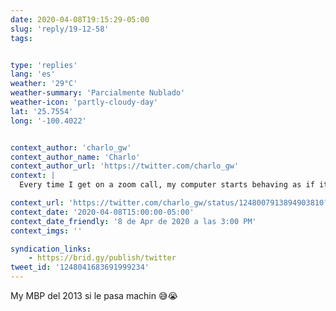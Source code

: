 ```yaml
---
date: 2020-04-08T19:15:29-05:00
slug: 'reply/19-12-58'
tags:


type: 'replies'
lang: 'es'
weather: '29°C'
weather-summary: 'Parcialmente Nublado'
weather-icon: 'partly-cloudy-day'
lat: '25.7554'
long: '-100.4022'


context_author: 'charlo_gw'
context_author_name: 'Charlo'
context_author_url: 'https://twitter.com/charlo_gw'
context: |
  Every time I get on a zoom call, my computer starts behaving as if it had 100mb of memory RAM. Suuuuuuper slow!!!! Does this happen to anybody else?‪

context_url: 'https://twitter.com/charlo_gw/status/1248007913894903810?s=12'
context_date: '2020-04-08T15:00:00-05:00'
context_date_friendly: '8 de Apr de 2020 a las 3:00 PM'
context_imgs: ''

syndication_links:
    - https://brid.gy/publish/twitter
tweet_id: '1248041683691999234'
---
```

My MBP del 2013 si le pasa machin 😅😭